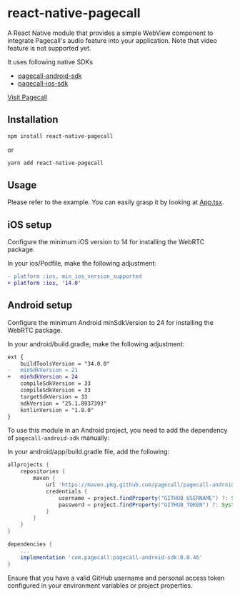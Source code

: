 # react-native-pagecall

A React Native module that provides a simple WebView component to integrate Pagecall's audio feature into your application. Note that video feature is not supported yet.

It uses following native SDKs

- [pagecall-android-sdk](https://github.com/pagecall/pagecall-android-sdk)
- [pagecall-ios-sdk](https://github.com/pagecall/pagecall-ios-sdk)

[Visit Pagecall](https://pagecall.com)

## Installation

```sh
npm install react-native-pagecall
```

or

```sh
yarn add react-native-pagecall
```

## Usage

Please refer to the example. You can easily grasp it by looking at [App.tsx](/example/src/App.tsx).

## iOS setup

Configure the minimum iOS version to 14 for installing the WebRTC package.

In your ios/Podfile, make the following adjustment:

```diff
- platform :ios, min_ios_version_supported
+ platform :ios, '14.0'
```

## Android setup

Configure the minimum Android minSdkVersion to 24 for installing the WebRTC package.

In your android/build.gradle, make the following adjustment:

```diff
ext {
    buildToolsVersion = "34.0.0"
-   minSdkVersion = 21
+   minSdkVersion = 24
    compileSdkVersion = 33
    compileSdkVersion = 33
    targetSdkVersion = 33
    ndkVersion = "25.1.8937393"
    kotlinVersion = "1.8.0"
}
```

To use this module in an Android project, you need to add the dependency of `pagecall-android-sdk` manually:

In your android/app/build.gradle file, add the following:

```groovy
allprojects {
    repositories {
        maven {
            url 'https://maven.pkg.github.com/pagecall/pagecall-android-sdk'
            credentials {
                username = project.findProperty("GITHUB_USERNAME") ?: System.getenv("GITHUB_USERNAME")
                password = project.findProperty("GITHUB_TOKEN") ?: System.getenv("GITHUB_TOKEN")
            }
        }
    }
}

dependencies {
    ...
    implementation 'com.pagecall:pagecall-android-sdk:0.0.46'
}

```

Ensure that you have a valid GitHub username and personal access token configured in your environment variables or project properties.
